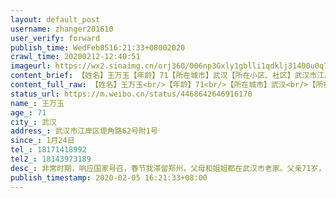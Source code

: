 ```yaml
---
layout: default_post
username: zhanger201610
user_verify: forward
publish_time: WedFeb0516:21:33+08002020
crawl_time: 20200212-12:40:51
imageurl: https://wx2.sinaimg.cn/orj360/006np3Gxly1gblli1qdklj31400u0q74.jpg,https://wx1.sinaimg.cn/orj360/006np3Gxly1gblli4nlj4j30u01400ud.jpg,https://wx1.sinaimg.cn/orj360/006np3Gxly1gbllm2o11cj30u0140q4z.jpg,https://wx1.sinaimg.cn/orj360/006np3Gxly1gbllm8juzoj30u0140tbw.jpg
content_brief: 【姓名】王万玉【年龄】71【所在城市】武汉【所在小区、社区】武汉市江岸区堤角路62号附1号【患病时间】1月24日【病情描述】非常时期，响应国家号召，春节我滞留郑州，父母和姐姐都在武汉市老家。父亲71岁，平时有严重的胃炎、高血压、间歇性头晕等问题，身体虚弱。母亲同岁，年前不慎摔伤，手臂 ...全文
content_full_raw: 【姓名】王万玉<br/>【年龄】71<br/>【所在城市】武汉<br/>【所在小区、社区】武汉市江岸区堤角路62号附1号<br/>【患病时间】1月24日<br/>【病情描述】非常时期，响应国家号召，春节我滞留郑州，父母和姐姐都在武汉市老家。父亲71岁，平时有严重的胃炎、高血压、间歇性头晕等问题，身体虚弱。母亲同岁，年前不慎摔伤，手臂骨折，原本计划的手术也被无限期推迟，日常生活需要人照料。1月24日开始，父亲表现出乏力、畏寒、恶心、喝水呕吐、腰酸疼、步行困难，只能够意志力挪动，整天不吃东西。历经困难，2月2日，在武汉市中心医院经CT检查确认，双肺严重感染，但医院无法收治，只能回去吃药治疗。2月3日，父亲在武汉161医院做了核酸检测，结果一直未知。目前病情越来越严重，发烧已经8天，时常出现意识模糊症状，已17日不能进食固状食物，一日三餐总共只能勉强喝不足200ml牛奶，或进食小半碗稀饭，喝水也感觉困难，饮食不足至17日未大便。我和姐姐多次请求当地街道安排父亲入院治疗，始终得到答复：等核酸检测结果出来后，他们会向上级部门报备再排队等待入院。病情加重，心急如焚。<br/>【联系方式】18171418992<br/>【其他紧急联系人】18143973189
status_url: https://m.weibo.cn/status/4468642646916170
name_: 王万玉
age_: 71
city_: 武汉
address_: 武汉市江岸区堤角路62号附1号
since_: 1月24日
tel_: 18171418992
tel2_: 18143973189
desc_: 非常时期，响应国家号召，春节我滞留郑州，父母和姐姐都在武汉市老家。父亲71岁，平时有严重的胃炎、高血压、间歇性头晕等问题，身体虚弱。母亲同岁，年前不慎摔伤，手臂骨折，原本计划的手术也被无限期推迟，日常生活需要人照料。1月24日开始，父亲表现出乏力、畏寒、恶心、喝水呕吐、腰酸疼、步行困难，只能够意志力挪动，整天不吃东西。历经困难，2月2日，在武汉市中心医院经CT检查确认，双肺严重感染，但医院无法收治，只能回去吃药治疗。2月3日，父亲在武汉161医院做了核酸检测，结果一直未知。目前病情越来越严重，发烧已经8天，时常出现意识模糊症状，已17日不能进食固状食物，一日三餐总共只能勉强喝不足200ml牛奶，或进食小半碗稀饭，喝水也感觉困难，饮食不足至17日未大便。我和姐姐多次请求当地街道安排父亲入院治疗，始终得到答复等核酸检测结果出来后，他们会向上级部门报备再排队等待入院。病情加重，心急如焚。
publish_timestamp: 2020-02-05 16:21:33+08:00
---
```

